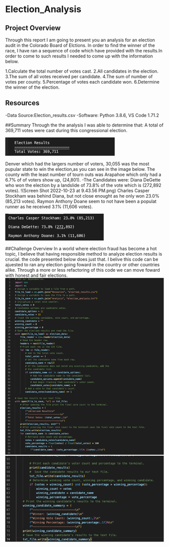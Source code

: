 # Election_Analysis

## Project Overview
Through this report I am going to present you an analysis for an election audit in the Colorado Board of Elctions. In order to find the winner of the race, I have ran a sequence of code which have provided with the results.In order to come to such results I needed to come up with the information below.

1.Calculate the total number of votes cast.
2.All candidates in the election.
3.The sum of all votes received per candidate.
4.The sum of number of votes per county.
5.Percentage of votes each candidate won.
6.Determine the winner of the election.

## Resources
-Data Source:Election_results.csv
-Software: Python 3.8.6, VS Code 1.71.2

##Summary
Through the the analysis I was able to determine that:
A total of 369,711 votes were cast during this congressional election. 

  ![Line Graph](https://github.com/Israelmejia12/Election_Analysis/blob/1cecec32665b5e8bd3c312d404fc75f22d7ce004/Screen%20Shot%202022-10-23%20at%209.43.40%20PM.png)

Denver which had the largers number of voters, 30,055 was the most pupular state to win the election,as you can see in the image below. The county with the least number of tourn outs was Arapahoe which only had a 6.7% of of voters show up, (24,801).
-The Candidates were:
Diana DeGette who won the election by a landslide of 73.8% of the vote which is (272,892 votes).
!(Screen Shot 2022-10-23 at 9.43.56 PM.png)
Charles Casper Stockham was behind Diana, but not close enought as he only won 23.0% (85,213 votes).
Raymon Anthony Doane seem to not have been a populat runner as he received 3.1% (11,606 votes).

![Line Graph](https://github.com/Israelmejia12/Election_Analysis/blob/1cecec32665b5e8bd3c312d404fc75f22d7ce004/Screen%20Shot%202022-10-23%20at%209.43.46%20PM.png)

##Challenge Overview
In a world where election fraud has become a hot topic, I believe that having responsible method to analyze election results is crucial. 
the code presented below does just that. I belive this code can be ajuested to ran any election going foward in the country or other countries alike. Through a more or less refactoring of this code we can move foward with honest and fair elections. 
![Line Graph](https://github.com/Israelmejia12/Election_Analysis/blob/1cecec32665b5e8bd3c312d404fc75f22d7ce004/Screen%20Shot%202022-10-23%20at%209.52.10%20PM.png)
![Line Graph](https://github.com/Israelmejia12/Election_Analysis/blob/1cecec32665b5e8bd3c312d404fc75f22d7ce004/Screen%20Shot%202022-10-23%20at%209.52.24%20PM.png)

